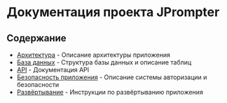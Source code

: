 # Документация проекта JPrompter

## Содержание

- [Архитектура](architecture.md) - Описание архитектуры приложения
- [База данных](database.md) - Структура базы данных и описание таблиц
- [API](api.md) - Документация API
- [Безопасность приложения](app_security.md) - Описание системы авторизации и безопасности
- [Развёртывание](deployment.md) - Инструкции по развёртыванию приложения